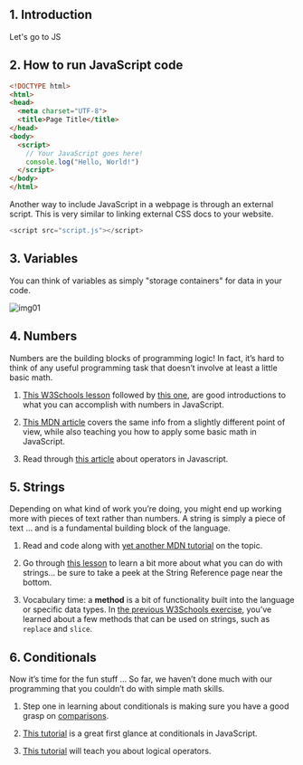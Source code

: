 ## 1. Introduction

Let's go to JS

## 2. How to run JavaScript code

```html
<!DOCTYPE html>
<html>
<head>
  <meta charset="UTF-8">
  <title>Page Title</title>
</head>
<body>
  <script>
    // Your JavaScript goes here!
    console.log("Hello, World!")
  </script>
</body>
</html>
```

Another way to include JavaScript in a webpage is through an external script. This is very similar to linking external CSS docs to your website.

```js
<script src="script.js"></script>
```

## 3. Variables

You can think of variables as simply "storage containers" for data in your code.

![img01](https://cdn.statically.io/gh/TheOdinProject/curriculum/d39eaf2ca95e80705f703bb218216c10508f5047/foundations/javascript_basics/fundamentals-1/imgs/00.png)

## 4. Numbers

Numbers are the building blocks of programming logic! In fact, it’s hard to think of any useful programming task that doesn’t involve at least a little basic math.

1. [This W3Schools lesson](https://www.w3schools.com/js/js_arithmetic.asp) followed by [this one](https://www.w3schools.com/js/js_numbers.asp), are good introductions to what you can accomplish with numbers in JavaScript.

2. [This MDN article](https://developer.mozilla.org/en-US/docs/Learn/JavaScript/First_steps/Math) covers the same info from a slightly different point of view, while also teaching you how to apply some basic math in JavaScript.

3. Read through [this article](http://javascript.info/operators) about operators in Javascript.

## 5. Strings

Depending on what kind of work you’re doing, you might end up working more with pieces of text rather than numbers. A string is simply a piece of text … and is a fundamental building block of the language.

1. Read and code along with [yet another MDN tutorial](https://developer.mozilla.org/en-US/docs/Learn/JavaScript/First_steps/Strings) on the topic.

2. Go through [this lesson](https://www.w3schools.com/js/js_string_methods.asp) to learn a bit more about what you can do with strings… be sure to take a peek at the String Reference page near the bottom.

3. Vocabulary time: a **method** is a bit of functionality built into the language or specific data types. In [the previous W3Schools exercise](https://www.w3schools.com/js/js_string_methods.asp), you’ve learned about a few methods that can be used on strings, such as `replace` and `slice`.

## 6. Conditionals

Now it’s time for the fun stuff ... So far, we haven’t done much with our programming that you couldn’t do with simple math skills.

1. Step one in learning about conditionals is making sure you have a good grasp on [comparisons](http://javascript.info/comparison).

2. [This tutorial](https://www.w3schools.com/js/js_if_else.asp) is a great first glance at conditionals in JavaScript.

3. [This tutorial](http://javascript.info/logical-operators) will teach you about logical operators.
